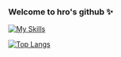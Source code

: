 ### Welcome to hro's github ✨

<!--
**hro19/hro19** is a ✨ _special_ ✨ repository because its `README.md` (this file) appears on your GitHub profile.

Here are some ideas to get you started:

- 🔭 I’m currently working on ...
- 🌱 I’m currently learning ...
- 👯 I’m looking to collaborate on ...
- 🤔 I’m looking for help with ...
- 💬 Ask me about ...
- 📫 How to reach me: ...
- 😄 Pronouns: ...
- ⚡ Fun fact: ...
-->

<!--
![hro's GitHub stats](https://github-readme-stats.vercel.app/api?username=hro19&show_icons=true&theme=radical)
-->
[![My Skills](https://skillicons.dev/icons?i=js,html,css,astro,bitbucket,bootstrap,bun,cloudflare,discord,docker,express,figma,firebase,github,graphql,ai,jest,jquery,laravel,materialui,mongodb,mysql,netlify,nextjs,nginx,nodejs,notion,npm,nuxtjs,ps,php,pinia,postgres,postman,powershell,prisma,py,rails,ruby,sass,sqlite,sublime,supabase,tailwind,twitter,ts,vercel,vite,vitest,vscode,vuetify,windows,wordpress,workers,xd)](https://skillicons.dev)

[![Top Langs](https://github-readme-stats.vercel.app/api/top-langs/?username=hro19&layout=donut)](https://github.com/anuraghazra/github-readme-stats)
